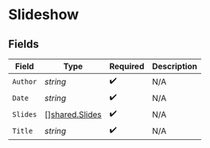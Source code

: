 # Slideshow


## Fields

| Field                                                   | Type                                                    | Required                                                | Description                                             |
| ------------------------------------------------------- | ------------------------------------------------------- | ------------------------------------------------------- | ------------------------------------------------------- |
| `Author`                                                | *string*                                                | :heavy_check_mark:                                      | N/A                                                     |
| `Date`                                                  | *string*                                                | :heavy_check_mark:                                      | N/A                                                     |
| `Slides`                                                | [][shared.Slides](../../../pkg/models/shared/slides.md) | :heavy_check_mark:                                      | N/A                                                     |
| `Title`                                                 | *string*                                                | :heavy_check_mark:                                      | N/A                                                     |